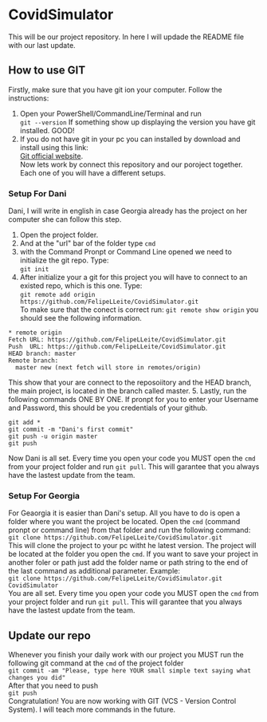 # CovidSimulator
This will be our project repository. In here I will updade the README file with our last update.  
## How to use GIT
Firstly, make sure that you have git ion your computer. Follow the instructions:
1. Open your PowerShell/CommandLine/Terminal and run  
  `git --version`
  If something show up displaying the version you have git installed. GOOD!
2. If you do not have git in your pc you can installed by download and install using this link:  
  [Git official website](https://git-scm.com/downloads).  
Now lets work by connect this repository and our poroject together. Each one of you will have a different setups.
### Setup For Dani
Dani, I will write in english in case Georgia already has the project on her computer she can follow this step.  
1. Open the project folder.
2. And at the "url" bar of the folder type `cmd`
3. with the Command Pronpt or Command Line opened we need to initialize the git repo. Type:  
  ```git init```
4. After initialize your a git for this project you will have to connect to an existed repo, which is this one. Type:  
  ```git remote add origin https://github.com/FelipeLLeite/CovidSimulator.git```  
  To make sure that the conect is correct run: `git remote show origin` you should see the following information.  
  ```
  * remote origin
  Fetch URL: https://github.com/FelipeLLeite/CovidSimulator.git
  Push  URL: https://github.com/FelipeLLeite/CovidSimulator.git
  HEAD branch: master
  Remote branch:
    master new (next fetch will store in remotes/origin)
  ```
  This show that your are connect to the reposoiitory and the HEAD branch, the main project, is located in the branch called master.
5. Lastly, run the following commands ONE BY ONE. If pronpt for you to enter your Username and Password, this should be you credentials of your github.  
  ```
  git add *
  git commit -m "Dani's first commit"
  git push -u origin master
  git push
  ```
Now Dani is all set. Every time you open your code you MUST open the `cmd` from your project folder and run `git pull`. This will garantee that you always have the lastest update from the team.  
### Setup For Georgia
For Geaorgia it is easier than Dani's setup. All you have to do is open a folder where you want the project be located. Open the `cmd` (command pronpt or command line) from that folder and run the following command:  
  ```git clone https://github.com/FelipeLLeite/CovidSimulator.git```  
This will clone the project to your pc witht he latest version. The project will be located at the folder you open the `cmd`. If you want to save your project in another foler or path just add the folder name or path string to the end of the last command as additional parameter. Example:  
  ```git clone https://github.com/FelipeLLeite/CovidSimulator.git CovidSimulator```  
You are all set.  Every time you open your code you MUST open the `cmd` from your project folder and run `git pull`. This will garantee that you always have the lastest update from the team.  
## Update our repo
Whenever you finish your daily work with our project you MUST run the following git command at the `cmd` of the project folder  
```git commit -am "Please, type here YOUR small simple text saying what changes you did"```  
After that you need to push  
```git push```  
Congratulation! You are now working with GIT (VCS - Version Control System). I will teach more commands in the future.  
